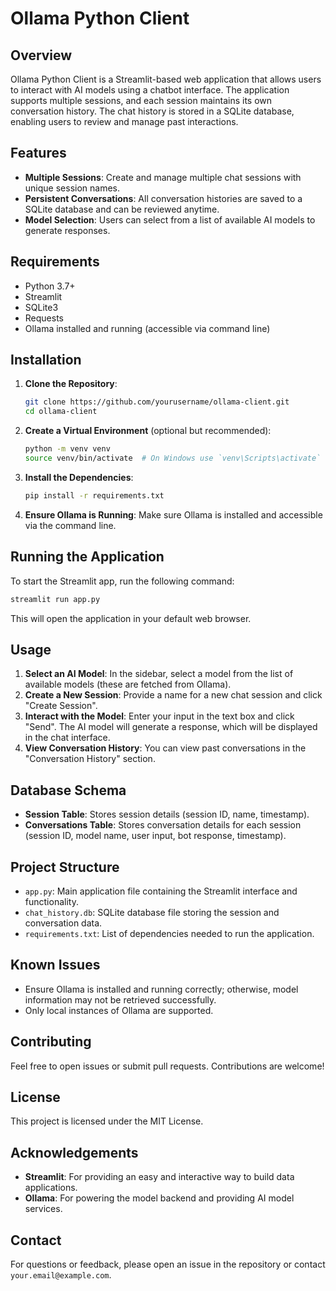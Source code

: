 # Ollama Python Client

## Overview
Ollama Python Client is a Streamlit-based web application that allows users to interact with AI models using a chatbot interface. The application supports multiple sessions, and each session maintains its own conversation history. The chat history is stored in a SQLite database, enabling users to review and manage past interactions.

## Features
- **Multiple Sessions**: Create and manage multiple chat sessions with unique session names.
- **Persistent Conversations**: All conversation histories are saved to a SQLite database and can be reviewed anytime.
- **Model Selection**: Users can select from a list of available AI models to generate responses.

## Requirements
- Python 3.7+
- Streamlit
- SQLite3
- Requests
- Ollama installed and running (accessible via command line)

## Installation

1. **Clone the Repository**:
    ```bash
    git clone https://github.com/yourusername/ollama-client.git
    cd ollama-client
    ```

2. **Create a Virtual Environment** (optional but recommended):
    ```bash
    python -m venv venv
    source venv/bin/activate  # On Windows use `venv\Scripts\activate`
    ```

3. **Install the Dependencies**:
    ```bash
    pip install -r requirements.txt
    ```

4. **Ensure Ollama is Running**:
    Make sure Ollama is installed and accessible via the command line.

## Running the Application

To start the Streamlit app, run the following command:
```bash
streamlit run app.py
```
This will open the application in your default web browser.

## Usage

1. **Select an AI Model**: In the sidebar, select a model from the list of available models (these are fetched from Ollama).
2. **Create a New Session**: Provide a name for a new chat session and click "Create Session".
3. **Interact with the Model**: Enter your input in the text box and click "Send". The AI model will generate a response, which will be displayed in the chat interface.
4. **View Conversation History**: You can view past conversations in the "Conversation History" section.

## Database Schema
- **Session Table**: Stores session details (session ID, name, timestamp).
- **Conversations Table**: Stores conversation details for each session (session ID, model name, user input, bot response, timestamp).

## Project Structure
- `app.py`: Main application file containing the Streamlit interface and functionality.
- `chat_history.db`: SQLite database file storing the session and conversation data.
- `requirements.txt`: List of dependencies needed to run the application.

## Known Issues
- Ensure Ollama is installed and running correctly; otherwise, model information may not be retrieved successfully.
- Only local instances of Ollama are supported.

## Contributing
Feel free to open issues or submit pull requests. Contributions are welcome!

## License
This project is licensed under the MIT License.

## Acknowledgements
- **Streamlit**: For providing an easy and interactive way to build data applications.
- **Ollama**: For powering the model backend and providing AI model services.

## Contact
For questions or feedback, please open an issue in the repository or contact `your.email@example.com`.

